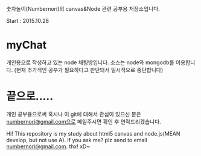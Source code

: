 
숫자놀이(Numbernori)의 canvas&Node 관련 공부용 저장소입니다.

Start : 2015.10.28


# myChat

개인용으로 작성하고 있는 node 채팅방입니다. 소스는 node와 mongodb를 이용합니다.
(현재 추가적인 공부가 필요하다고 판단돼서 일시적으로 중단합니다)


# 끝으로.....

개인 공부용으로써 혹시나 이 git에 대해서 관심이 있으신 분은
numbernori@gmail.com으로 메일주시면 확인 후 연락드리겠습니다.

Hi!
This repository is my study about html5 canvas and node.js(MEAN develop, but not use A).
If you ask me?
plz send to email numbernori@gmail.com.
thx! xD~
